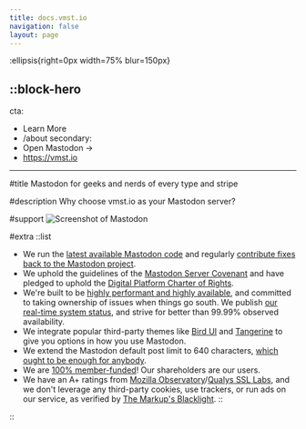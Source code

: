 ```yaml
---
title: docs.vmst.io
navigation: false
layout: page
---
```


:ellipsis{right=0px width=75% blur=150px}

::block-hero
---
cta:
  - Learn More
  - /about
secondary:
  - Open Mastodon →
  - https://vmst.io
---

#title
Mastodon for geeks and nerds of every type and stripe

#description
Why choose vmst.io as your Mastodon server?

#support
![Screenshot of Mastodon](/mastodon-screenshot.png)

#extra
  ::list
  - We run the [latest available Mastodon code](/about/source) and regularly [contribute fixes back to the Mastodon project](https://github.com/mastodon/mastodon/pulls?q=is%3Apr+author%3Avmstan+is%3Amerged).
  - We uphold the guidelines of the [Mastodon Server Covenant](https://joinmastodon.org/covenant) and have pledged to uphold the [Digital Platform Charter of Rights](https://respectfulplatforms.org).
  - We're built to be [highly performant and highly available](/infrastructure), and committed to taking ownership of issues when things go south. We publish [our real-time system status](https://status.vmst.io), and strive for better than 99.99% observed availability.
  - We integrate popular third-party themes like [Bird UI](/about/clients#bird) and [Tangerine](/about/clients#tangerine) to give you options in how you use Mastodon.
  - We extend the Mastodon default post limit to 640 characters, [which ought to be enough for anybody](https://www.computerworld.com/article/1563853/the-640k-quote-won-t-go-away-but-did-gates-really-say-it.html).
  - We are [100% member-funded](/funding)! Our shareholders are our users.
  - We have an A+ ratings from [Mozilla Observatory](https://observatory.mozilla.org/analyze/vmst.io)/[Qualys SSL Labs](https://www.ssllabs.com/ssltest/analyze.html?d=vmst.io&latest), and we don't leverage any third-party cookies, use trackers, or run ads on our service, as verified by [The Markup's Blacklight](https://themarkup.org/blacklight?url=vmst.io).
  ::

::
